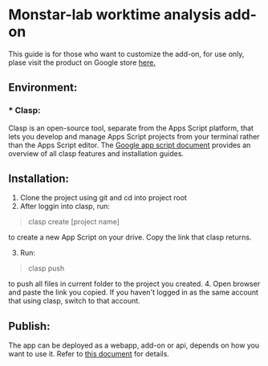 # Monstar-lab worktime analysis add-on
 This guide is for those who want to customize the add-on, for use only, plase visit the product on Google store [here.](https://chrome.google.com/webstore/detail/%E5%8A%B4%E5%83%8D%E6%99%82%E9%96%93%E5%88%86%E6%9E%90/kghcoeoloccedalaodmpopjlfjpibhba?utm_source=permalink)
 ## Environment:
 ### * Clasp:
  Clasp is an open-source tool, separate from the Apps Script platform, that lets you develop and manage Apps Script projects from your terminal rather than the Apps Script editor.
 The [Google app script document](https://developers.google.com/apps-script/guides/clasp) provides an overview of all clasp features and installation guides.
 ## Installation:
  1. Clone the project using git and cd into project root
  2. After loggin into clasp, run:
  >clasp create \[project name\]
  
  to create a new App Script on your drive. Copy the link that clasp returns.
  
  3. Run: 
  >clasp push
  
  to push all files in current folder to the project you created.
  4. Open browser and paste the link you copied. If you haven't logged in as the same account that using clasp, switch to that account.
 ## Publish:
  The app can be deployed as a webapp, add-on or api, depends on how you want to use it. Refer to [this document](https://developers.google.com/apps-script/concepts/deployments) for details.
